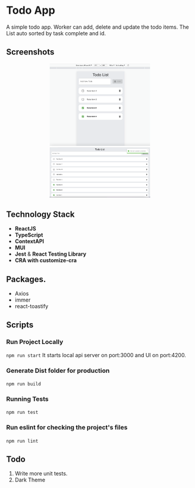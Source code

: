 # Todo App

A simple todo app. Worker can add, delete and update the todo items. The List auto sorted by task complete and id.

## Screenshots

<p align="center">
  <img src="./screenshots/sc-1.png" width="270" alt="Home">
  <img src="./screenshots/sc-2.png" width="270" alt="Home">
</p>

## Technology Stack

- **ReactJS**
- **TypeScript**
- **ContextAPI**
- **MUI**
- **Jest** & **React Testing Library**
- **CRA with customize-cra**

## Packages.

- Axios
- immer
- react-toastify

## Scripts

### Run Project Locally

`npm run start` It starts local api server on port:3000 and UI on port:4200.

### Generate Dist folder for production

`npm run build`

### Running Tests

`npm run test`

### Run eslint for checking the project's files

`npm run lint`

## Todo

1. Write more unit tests.
2. Dark Theme
